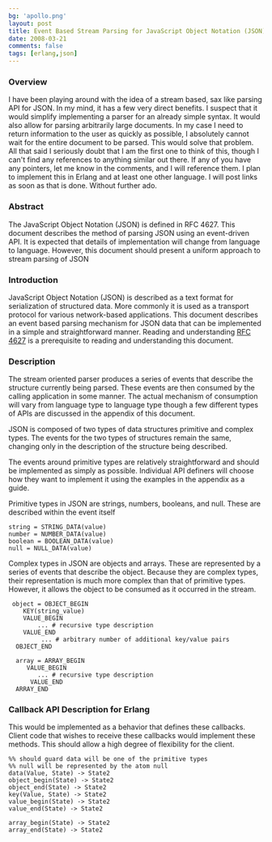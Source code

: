 ```yaml
---
bg: 'apollo.png'
layout: post
title: Event Based Stream Parsing for JavaScript Object Notation (JSON)
date: 2008-03-21
comments: false
tags: [erlang,json]
---
```


### Overview

I have been playing around with the idea of a stream based, sax like
parsing API for JSON. In my mind, it has a few very direct benefits. I
suspect that it would simplify implementing a parser for an already
simple syntax. It would also allow for parsing arbitrarily large
documents. In my case I need to return information to the user as
quickly as possible, I absolutely cannot wait for the entire document
to be parsed. This would solve that problem. All that said I seriously
doubt that I am the first one to think of this, though I can't find
any references to anything similar out there. If any of you have any
pointers, let me know in the comments, and I will reference them. I
plan to implement this in Erlang and at least one other language. I
will post links as soon as that is done. Without further ado.

### Abstract

The JavaScript Object Notation (JSON) is defined in RFC 4627. This
document describes the method of parsing JSON using an event-driven
API. It is expected that details of implementation will change from
language to language. However, this document should present a uniform
approach to stream parsing of JSON

### Introduction

JavaScript Object Notation (JSON) is described as a text format for
serialization of structured data. More commonly it is used as a
transport protocol for various network-based applications. This
document describes an event based parsing mechanism for JSON data that
can be implemented in a simple and straightforward manner. Reading and
understanding [RFC 4627](http://www.ietf.org/rfc/rfc4627.txt) is a
prerequisite to reading and understanding this document.

### Description

The stream oriented parser produces a series of events that describe
the structure currently being parsed. These events are then consumed
by the calling application in some manner. The actual mechanism of
consumption will vary from language type to language type though a few
different types of APIs are discussed in the appendix of this
document.

JSON is composed of two types of data structures primitive and complex
types. The events for the two types of structures remain the same,
changing only in the description of the structure being described.

The events around primitive types are relatively straightforward and
should be implemented as simply as possible. Individual API definers
will choose how they want to implement it using the examples in the
appendix as a guide.

Primitive types in JSON are strings, numbers, booleans, and null. These
are described within the event itself

    string = STRING_DATA(value)
    number = NUMBER_DATA(value)
    boolean = BOOLEAN_DATA(value)
    null = NULL_DATA(value)

Complex types in JSON are objects and arrays. These are represented by
a series of events that describe the object. Because they are complex
types, their representation is much more complex than that of primitive
types. However, it allows the object to be consumed as it occurred in
the stream.



     object = OBJECT_BEGIN
        KEY(string_value)
        VALUE_BEGIN
            ... # recursive type description
        VALUE_END
             ... # arbitrary number of additional key/value pairs
      OBJECT_END

      array = ARRAY_BEGIN
         VALUE_BEGIN
            ... # recursive type description
          VALUE_END
      ARRAY_END


### Callback API Description for Erlang

This would be implemented as a behavior that defines these
callbacks. Client code that wishes to receive these callbacks would
implement these methods. This should allow a high degree of
flexibility for the client.


    %% should guard data will be one of the primitive types
    %% null will be represented by the atom null
    data(Value, State) -> State2
    object_begin(State) -> State2
    object_end(State) -> State2
    key(Value, State) -> State2
    value_begin(State) -> State2
    value_end(State) -> State2

    array_begin(State) -> State2
    array_end(State) -> State2